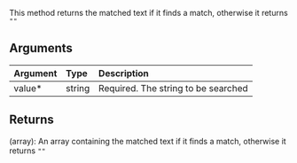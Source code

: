 This method returns the matched text if it finds a match, otherwise it returns `""`

## Arguments
| Argument       | Type         | Description  |
| :------------- | :----------- | :----------- |
|  value*        | string       | Required. The string to be searched |



## Returns
(array): An array containing the matched text if it finds a match, otherwise it returns `""`
